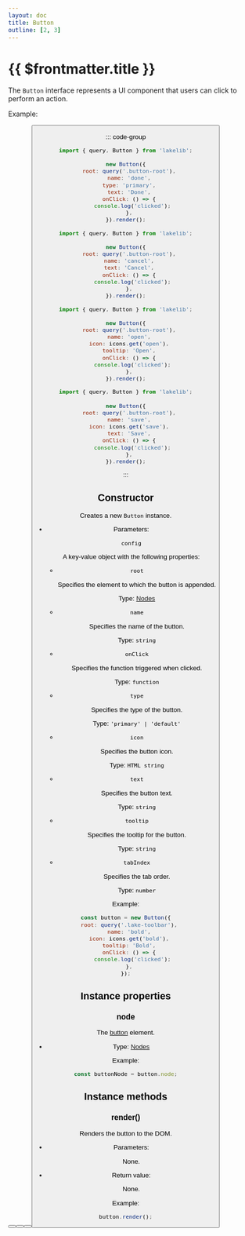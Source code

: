```yaml
---
layout: doc
title: Button
outline: [2, 3]
---
```


# {{ $frontmatter.title }}

The `Button` interface represents a UI component that users can click to perform an action.

Example:

<Button name="done" type="primary" text="Done" />

<Button name="cancel" text="Cancel" />

<Button name="open" iconName="open" tooltip="Open" />

<Button name="save" iconName="check" text="Save" />

::: code-group

```js [Done]
import { query, Button } from 'lakelib';

new Button({
  root: query('.button-root'),
  name: 'done',
  type: 'primary',
  text: 'Done',
  onClick: () => {
    console.log('clicked');
  },
}).render();
```

```js [Cancel]
import { query, Button } from 'lakelib';

new Button({
  root: query('.button-root'),
  name: 'cancel',
  text: 'Cancel',
  onClick: () => {
    console.log('clicked');
  },
}).render();
```

```js [Open]
import { query, Button } from 'lakelib';

new Button({
  root: query('.button-root'),
  name: 'open',
  icon: icons.get('open'),
  tooltip: 'Open',
  onClick: () => {
    console.log('clicked');
  },
}).render();
```

```js [Save]
import { query, Button } from 'lakelib';

new Button({
  root: query('.button-root'),
  name: 'save',
  icon: icons.get('save'),
  text: 'Save',
  onClick: () => {
    console.log('clicked');
  },
}).render();
```

:::


## Constructor

Creates a new `Button` instance.

* Parameters:

  `config`

  A key-value object with the following properties:

  * `root`

    Specifies the element to which the button is appended.

    Type: [Nodes](/reference/nodes.md)

  * `name`

    Specifies the name of the button.

    Type: `string`

  * `onClick`

    Specifies the function triggered when clicked.

    Type: `function`

  * `type` <Badge type="info" text="Optional" />

    Specifies the type of the button.

    Type: `'primary' | 'default'`

  * `icon` <Badge type="info" text="Optional" />

    Specifies the button icon.

    Type: `HTML string`

  * `text` <Badge type="info" text="Optional" />

    Specifies the button text.

    Type: `string`

  * `tooltip` <Badge type="info" text="Optional" />

    Specifies the tooltip for the button.

    Type: `string`

  * `tabIndex` <Badge type="info" text="Optional" />

    Specifies the tab order.

    Type: `number`

Example:

```js
const button = new Button({
  root: query('.lake-toolbar'),
  name: 'bold',
  icon: icons.get('bold'),
  tooltip: 'Bold',
  onClick: () => {
    console.log('clicked');
  },
});
```


## Instance properties

### node <Badge type="info" text="Read only" />

The [button](https://developer.mozilla.org/en-US/docs/Web/HTML/Element/button) element.

* Type: [Nodes](/reference/nodes.md)

Example:

```js
const buttonNode = button.node;
```


## Instance methods

### render()

Renders the button to the DOM.

* Parameters:

  None.

* Return value:

  None.

Example:

```js
button.render();
```
